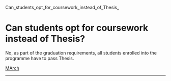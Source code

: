 Can_students_opt_for_coursework_instead_of_Thesis_



Can students opt for coursework instead of Thesis?
==================================================

No, as part of the graduation requirements, all students enrolled into the programme have to pass Thesis.

[MArch](https://www.sutd.edu.sg/tag/march/)

---

